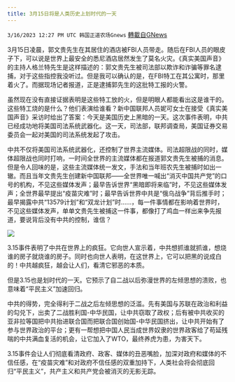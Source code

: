 ```yaml
---
title: 3月15日将是人类历史上划时代的一天
---
```

`3/16/2023 12:27 PM UTC 韩国正道农场Gnews` [轉載自GNews](https://gnews.org/articles/1019331)

3月15日凌晨，郭文贵先生在其居住的酒店被FBI人员带走。随后在FBI人员的眼皮子下，可以说是世界上最安全的悉尼酒店居然发生了莫名火灾。《真实美国声音》的主持人格兰特先生是这样描述的：郭文贵先生被司法部以欺诈和诈骗等罪名逮捕，对于这些指控我没听过。但是我可以确认的是，在FBI特工在其公寓时，那里着火了。而据现场记者报道，正是逮捕郭先生的这批特工报的火警。

虽然现在没有直接证据表明是这些特工放的火，但是明眼人都能看出这是谁干的。这些特工烧的是什么？他们表演给谁看？新中国联邦人员妮可女士在接受《真实美国声音》采访时给出了答案：今天是美国历史上黑暗的一天。这次事件表明，中共已经成功地将美国司法系统武器化。这一天，司法部，联邦调查局，美国证券交易委员会一起对美国的司法系统发起了攻击。

中共不仅将美国司法系统武器化，还控制了世界主流媒体。司法超限战的同时，媒体超限战也同时打响，一时间全世界的主流媒体都在报道郭文贵先生被捕的消息。但是令人回味的是，这些主流媒体统一发文，手法和当年班农先生被捕时如出一辙。而且当年文贵先生创建新中国联邦——全世界唯一喊出“消灭中国共产党”的口号的机构，不见这些媒体发声；最早告诉世界“黑暗即将来临”时，不见这些媒体发声；全世界最早提出“疫苗灾难”时；最早告诉世界中共是“俄乌战争”背后推手时；最早揭露中共“13579计划”和“双龙计划”时……，每一件事情都在影响着世界时，不见这些媒体发声，单单文贵先生被捕这一件事，都像打了鸡血一样出来争先报道，要说背后没有中共的控制，谁信？

![](https://i.imgur.com/SqtmeF1.jpg)

3.15事件表明了中共在世界上的疯狂。它向世人宣示着，中共想抓谁就抓谁，想烧谁的房子就烧谁的房子。同时也向世人表明，在这世界上，它可以把黑的说成白的！中共越疯狂，越会让人们，看清它邪恶的本质。

但是3.15也是划时代的一天。它预示了自二战以后弥漫世界的左倾思想的溃败，也意味着“平民主义”加速回归。

中共的得势，完全得利于二战之后左倾思想的泛滥。先有美国与苏联在政治和利益的勾兑下，出卖了二战胜利国\-中华民国，让中共窃取了政权；后有被中共收买的亚非拉等国把中共抬进联合国而把联合国创始国\-中华民国挤出，让中共开始有了参与世界政治的平台；更有一帮想把中国人民当成世界奴隶的世界政客给了苟延残喘的中共满血复活的机会，让它加入了WTO，最终养虎为患，为害天下。

3.15事件会让人们彻底看清政府、政客、媒体的丑恶嘴脸，加深对政府和媒体的不信任感，在“疫苗灾难”和对政府不信任感的双重加持下，人类社会将会彻底回归“平民主义”，共产主义和共产党会被消灭的无影无踪。
